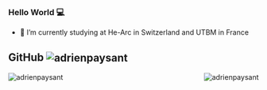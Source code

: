 ### Hello World :computer:

- 🔭 I’m currently studying at He-Arc in Switzerland and UTBM in France


## GitHub <img align="center" src="https://img.shields.io/github/followers/adrienpaysant?style=social" alt="adrienpaysant" />

<img align="center" src="https://github-readme-stats.vercel.app/api/top-langs/?username=adrienpaysant&layout=compact&langs_count=12" alt="adrienpaysant" />
<img align="right" src="https://github-readme-stats.vercel.app/api?username=adrienpaysant&show_icons=true" alt="adrienpaysant" />
